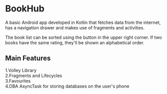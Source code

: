# BookHub


A basic Android app developed in Kotlin that fetches data from the internet, has a navigation drawer and makes use of fragments and activities.

The book list can be sorted using the button in the upper right corner. If two books have the same rating, they'll be shown an alphabetical order.

## Main Features
1.Volley Library</br>
2.Fragments and Lifecycles</br>
3.Favourites</br>
4.DBA AsyncTask for storing databases on the user's phone</br>

